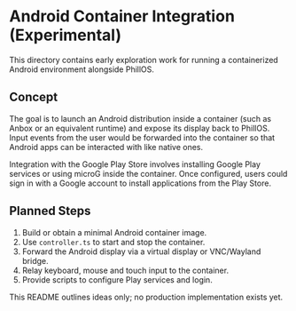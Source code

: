 # Android Container Integration (Experimental)

This directory contains early exploration work for running a containerized Android environment alongside PhillOS.

## Concept

The goal is to launch an Android distribution inside a container (such as Anbox or an equivalent runtime) and expose its display back to PhillOS. Input events from the user would be forwarded into the container so that Android apps can be interacted with like native ones.

Integration with the Google Play Store involves installing Google Play services or using microG inside the container. Once configured, users could sign in with a Google account to install applications from the Play Store.

## Planned Steps

1. Build or obtain a minimal Android container image.
2. Use `controller.ts` to start and stop the container.
3. Forward the Android display via a virtual display or VNC/Wayland bridge.
4. Relay keyboard, mouse and touch input to the container.
5. Provide scripts to configure Play services and login.

This README outlines ideas only; no production implementation exists yet.
